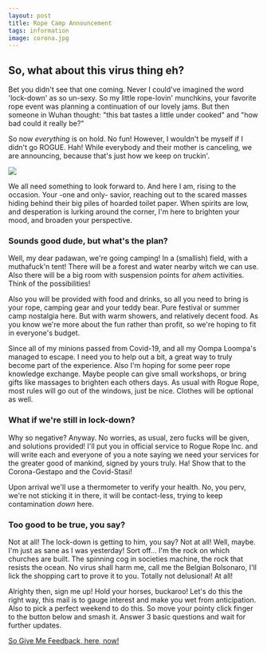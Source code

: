 ```yaml
---
layout: post
title: Rope Camp Announcement
tags: information
image: corona.jpg
---
```

## So, what about this virus thing eh?
Bet you didn't see that one coming. Never I could've imagined the word 'lock-down' as so un-sexy. So my little rope-lovin' munchkins, your favorite rope event was planning a continuation of our lovely jams. But then someone in Wuhan thought: "this bat tastes a little under cooked" and "how bad could it really be?"

So now *everything* is on hold. No fun! However, I wouldn't be myself if I didn't go ROGUE. Hah! While everybody and their mother is canceling, we are announcing, because that's just how we keep on truckin'.

![]({{site.url}}/assets/img/lExIebJ.png)


We all need something to look forward to. And here I am, rising to the occasion. Your -one and only- savior, reaching out to the scared masses hiding behind their big piles of hoarded toilet paper. When spirits are low, and desperation is lurking around the corner, I'm here to brighten your mood, and broaden your perspective. 

### Sounds good dude, but what's the plan? 
Well, my dear padawan, we're going camping! In a (smallish) field, with a muthafuck'n tent! There will be a forest and water nearby witch we can use. Also there will be a big room with suspension points for *ahem* activities. Think of the possibilities!

Also you will be provided with food and drinks, so all you need to bring is your rope, camping gear and your teddy bear.
Pure festival or summer camp nostalgia here. But with warm showers, and relatively decent food. As you know we're more about the fun rather than profit, so we're hoping to fit in everyone's budget. 

Since all of my minions passed from Covid-19, and all my Oompa Loompa's managed to escape. I need you to help out a bit, a great way to truly become part of the experience. Also I'm hoping for some peer rope knowledge exchange. Maybe people can give small workshops, or bring gifts like massages to brighten each others days. 
As usual with Rogue Rope, most rules will go out of the windows, just be nice. Clothes will be optional as well.

### What if we're still in lock-down? 
Why so negative? Anyway. No worries, as usual, zero fucks will be given, and solutions provided! I'll put you in official service to Rogue Rope Inc. and will write each and everyone of you a note saying we need your services for the greater good of mankind, signed by yours truly. Ha! Show that to the Corona-Gestapo and the Covid-Stasi!

Upon arrival we'll use a thermometer to verify your health. No, you perv, we're not sticking it in there, it will be contact-less, trying to keep contamination *down* here. 

### Too good to be true, you say? 
Not at all! The lock-down is getting to him, you say? Not at all! Well, maybe. I'm just as sane as I was yesterday! Sort off... I'm the rock on which churches are built. The spinning cog in societies machine, the rock that resists the ocean. No virus shall harm me, call me the Belgian Bolsonaro, I'll lick the shopping cart to prove it to you. Totally not delusional! At all!

Alrighty then, sign me up!
Hold your horses, buckaroo! Let's do this the right way, this mail is to gauge interest and make you wet from anticipation. Also to pick a perfect weekend to do this. So move your pointy click finger to the button below and smash it. Answer 3 basic questions and wait for further updates.
 

[So Give Me Feedback, here, now!](https://docs.google.com/forms/d/e/1FAIpQLSc7sgFfpmuWZ62QI0hnRc2eGW88O_0oe-3zSfcJXgqiQ4BgTg/viewform)

